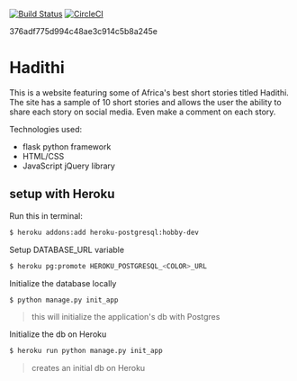 [![Build Status](https://travis-ci.org/BrianLusina/Hadithi.svg?branch=master)](https://travis-ci.org/BrianLusina/Hadithi)
[![CircleCI](https://circleci.com/gh/BrianLusina/Hadithi.svg?style=svg)](https://circleci.com/gh/BrianLusina/Hadithi)

376adf775d994c48ae3c914c5b8a245e

# Hadithi

This is a website featuring some of Africa's best short stories titled Hadithi. The site has a sample of 10 short stories and allows the user the ability to share each story on social media. Even make a comment on each story.

Technologies used:
+ flask python framework
+ HTML/CSS
+ JavaScript jQuery library

## setup with Heroku
Run this in terminal:

``` sh
$ heroku addons:add heroku-postgresql:hobby-dev
```

Setup DATABASE_URL variable

``` sh
$ heroku pg:promote HEROKU_POSTGRESQL_<COLOR>_URL
```

Initialize the database locally

``` sh
$ python manage.py init_app
```
> this will initialize the application's db with Postgres

Initialize the db on Heroku

``` sh
$ heroku run python manage.py init_app
```
> creates an initial db on Heroku

